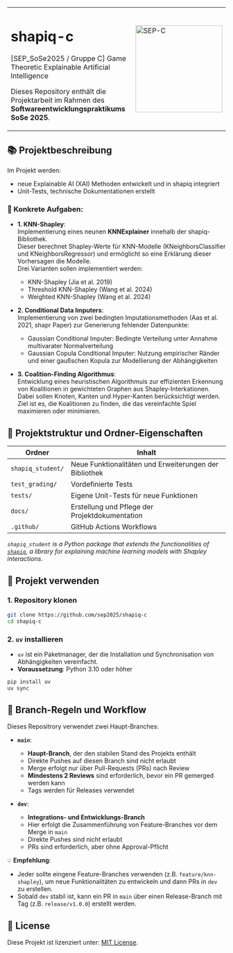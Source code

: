 <table>
<tr>
<td>

# shapiq-c

[SEP_SoSe2025 / Gruppe C] Game Theoretic Explainable Artificial Intelligence

Dieses Repository enthält die Projektarbeit im Rahmen des **Softwareentwicklungspraktikums SoSe 2025**.

</td>
<td>
<img src="https://github.com/user-attachments/assets/70678fb4-12ee-4759-8d85-f9319982e293" alt="SEP-C" width="200" />
</td>
</tr>
</table>

## 📚 Projektbeschreibung
Im Projekt werden:
- neue Explainable AI (XAI) Methoden entwickelt und in shapiq integriert
- Unit-Tests, technische Dokumentationen erstellt

### 📌 Konkrete Aufgaben:
- **1. KNN-Shapley**: \
Implementierung eines neunen **KNNExplainer** innehalb der shapiq-Bibliothek.\
Dieser berechnet Shapley-Werte für KNN-Modelle (KNeighborsClassifier und KNeighborsRegressor) und ermöglicht so eine Erklärung dieser Vorhersagen die Modelle.\
Drei Varianten sollen implementiert werden:
  - KNN-Shapley (Jia et al. 2019)
  - Threshold KNN-Shapley (Wang et al. 2024)
  - Weighted KNN-Shapley (Wang et al. 2024)

- **2. Conditional Data Imputers**: \
Implementierung von zwei bedingten Imputationsmethoden (Aas et al. 2021, shapr Paper) zur Generierung fehlender Datenpunkte:
  - Gaussian Conditional Imputer: Bedingte Verteilung unter Annahme multivarater Normalverteilung
  - Gaussian Copula Conditional Imputer: Nutzung empirischer Ränder und einer gaußschen Kopula zur  Modellierung der Abhängigkeiten

- **3. Coalition-Finding Algorithmus**: \
Entwicklung eines heuristischen Algorithmuis zur effizienten Erkennung von Koalitionen in gewichteten Graphen aus Shapley-Interkationen.
Dabei sollen Knoten, Kanten und Hyper-Kanten berücksichtigt werden.\
Ziel ist es, die Koalitionen zu finden, die das vereinfachte Spiel maximieren oder minimieren.


## 📂 Projektstruktur und Ordner-Eigenschaften

| Ordner | Inhalt                                                 |
|--------|--------------------------------------------------------|
| `shapiq_student/` | Neue Funktionalitäten und Erweiterungen der Bibliothek |
| `test_grading/` | Vordefinierte Tests                                    |
| `tests/` | Eigene Unit-Tests für neue Funktionen                  |
| `docs/` | Erstellung und Pflege der Projektdokumentation         |
| `.github/` | GitHub Actions Workflows                               |

*`shapiq_student` is a Python package that extends the functionalities of [`shapiq`](https://github.com/mmschlk/shapiq), a library for explaining machine learning models with Shapley interactions.*

## 🚀 Projekt verwenden

### 1. Repository klonen
```bash
git clone https://github.com/sep2025/shapiq-c
cd shapiq-c
``` 

### 2. `uv` installieren
- `uv` ist ein Paketmanager, der die Installation und Synchronisation von Abhängigkeiten vereinfacht.
- **Voraussetzung**: Python 3.10 oder höher

```bash
pip install uv
uv sync
```


## 🔀 Branch-Regeln und Workflow

Dieses Repositrory verwendet zwei Haupt-Branches:

- **`main`**: 
  - **Haupt-Branch**, der den stabilen Stand des Projekts enthält
  - Direkte Pushes auf diesen Branch sind nicht erlaubt
  - Merge erfolgt nur über Pull-Requests (PRs) nach Review
  - **Mindestens 2 Reviews** sind erforderlich, bevor ein PR gemerged werden kann
  - Tags werden für Releases verwendet

- **`dev`**:
  - **Integrations- und Entwicklungs-Branch**
  - Hier erfolgt die Zusammenführung von Feature-Branches vor dem Merge in `main`
  - Direkte Pushes sind nicht erlaubt
  - PRs sind erforderlich, aber ohne Approval-Pflicht

💡 **Empfehlung**:
- Jeder sollte eingene Feature-Branches verwenden (z.B. `feature/knn-shapley`), um neue Funktionalitäten zu entwickeln und dann PRs in `dev` zu erstellen.
- Sobald `dev` stabil ist, kann ein PR in `main` über einen Release-Branch mit Tag (z.B. `release/v1.0.0`) erstellt werden.

## 📜 License
Diese Projekt ist lizenziert unter: [MIT License](https://github.com/mmschlk/shapiq/blob/main/LICENSE).
